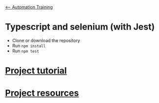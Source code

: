 [<-- Automation Training](../Readme.md)

# Typescript and selenium (with Jest)

- Clone or download the repository
- Run `npm install`
- Run `npm test`

# [Project tutorial](tuto.md)

# [Project resources](resources.md)